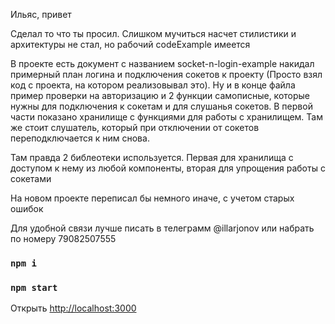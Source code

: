 
Ильяс, привет

Сделал то что ты просил. Слишком мучиться насчет стилистики и архитектуры не стал, но рабочий codeExample имеется

В проекте есть документ с названием socket-n-login-example накидал примерный план логина и подключения сокетов к проекту (Просто взял код с проекта, на котором реализовывал это).
Ну и в конце файла пример проверки на авторизацию и 2 функции самописные, которые нужны для подключения к сокетам и для слушанья сокетов.
В первой части показано хранилище с функциями для работы с хранилищем. Там же стоит слушатель, который при отключении от сокетов переподключается к ним снова.

Там правда 2 библеотеки используется. Первая для хранилища с доступом к нему из любой компоненты, вторая для упрощения работы с сокетами

На новом проекте переписал бы немного иначе, с учетом старых ошибок 

Для удобной связи лучше писать в телеграмм @illarjonov или набрать по номеру 79082507555

### `npm i`
### `npm start`

Открыть [http://localhost:3000](http://localhost:3000) 

